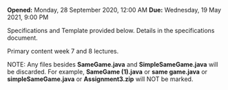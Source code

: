**Opened:** Monday, 28 September 2020, 12:00 AM 
**Due:** Wednesday, 19 May 2021, 9:00 PM

Specifications and Template provided below. Details in the specifications document.

Primary content week 7 and 8 lectures.

NOTE: Any files besides **SameGame.java** and **SimpleSameGame.java** will be discarded. For example, **SameGame (1).java** or **same game.java** or **simpleSameGame.java** or **Assignment3.zip** will NOT be marked.
